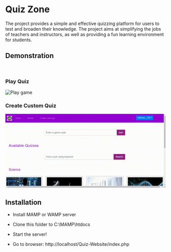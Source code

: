 # Quiz Zone

The project provides a simple and effective quizzing platform for users to test and broaden their knowledge. The project aims at simplifying the jobs of teachers and instructors, as well as providing a fun learning environment for students.

## Demonstration

<br />

### Play Quiz
<img src="./Images/Play Game.gif" alt="Play game"/>

<br />

### Create Custom Quiz
<img src="./Images/Create game.gif" alt="Create game"/>

## Installation

- Install MAMP or WAMP server

- Clone this folder to C:\MAMP\htdocs

- Start the server!

- Go to browser: http://localhost/Quiz-Website/index.php
